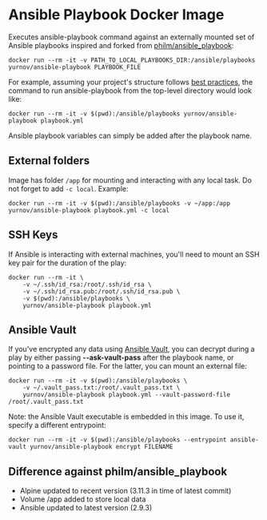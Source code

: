 # Ansible Playbook Docker Image

Executes ansible-playbook command against an externally mounted set of Ansible playbooks inspired and forked from [philm/ansible_playbook](https://github.com/philm/ansible_playbook/):

```
docker run --rm -it -v PATH_TO_LOCAL_PLAYBOOKS_DIR:/ansible/playbooks yurnov/ansible-playbook PLAYBOOK_FILE
```

For example, assuming your project's structure follows [best practices](http://docs.ansible.com/ansible/playbooks_best_practices.html#directory-layout), the command to run ansible-playbook from the top-level directory would look like:

```
docker run --rm -it -v $(pwd):/ansible/playbooks yurnov/ansible-playbook playbook.yml
```

Ansible playbook variables can simply be added after the playbook name.

## External folders

Image has folder `/app` for mounting and interacting with any local task. Do not forget to add `-c local`. Example:

```
docker run --rm -it -v $(pwd):/ansible/playbooks -v ~/app:/app yurnov/ansible-playbook playbook.yml -c local
``` 
## SSH Keys

If Ansible is interacting with external machines, you'll need to mount an SSH key pair for the duration of the play:

```
docker run --rm -it \
    -v ~/.ssh/id_rsa:/root/.ssh/id_rsa \
    -v ~/.ssh/id_rsa.pub:/root/.ssh/id_rsa.pub \
    -v $(pwd):/ansible/playbooks \
    yurnov/ansible-playbook playbook.yml
```

## Ansible Vault

If you've encrypted any data using [Ansible Vault](http://docs.ansible.com/ansible/playbooks_vault.html), you can decrypt during a play by either passing **--ask-vault-pass** after the playbook name, or pointing to a password file. For the latter, you can mount an external file:

```
docker run --rm -it -v $(pwd):/ansible/playbooks \
    -v ~/.vault_pass.txt:/root/.vault_pass.txt \
    yurnov/ansible-playbook playbook.yml --vault-password-file /root/.vault_pass.txt
```                    

Note: the Ansible Vault executable is embedded in this image. To use it, specify a different entrypoint:

```
docker run --rm -it -v $(pwd):/ansible/playbooks --entrypoint ansible-vault yurnov/ansible-playbook encrypt FILENAME
```

## Difference against philm/ansible_playbook

* Alpine updated to recent version (3.11.3 in time of latest commit)
* Volume /app added to store local data
* Ansible updated to latest version (2.9.3)

